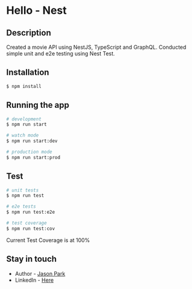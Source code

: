 # Hello - Nest

## Description

Created a movie API using NestJS, TypeScript and GraphQL.
Conducted simple unit and e2e testing using Nest Test.

## Installation

```bash
$ npm install
```

## Running the app

```bash
# development
$ npm run start

# watch mode
$ npm run start:dev

# production mode
$ npm run start:prod
```

## Test

```bash
# unit tests
$ npm run test

# e2e tests
$ npm run test:e2e

# test coverage
$ npm run test:cov
```

Current Test Coverage is at 100%

## Stay in touch

- Author - [Jason Park](https://github.com/jpark-dev)
- LinkedIn - [Here](https://www.linkedin.com/in/jpark-dev//)
